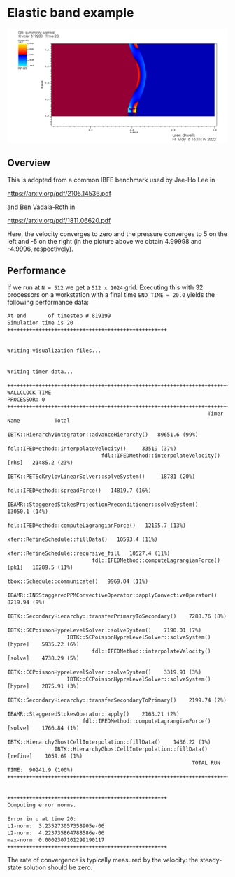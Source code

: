 # Elastic band example

![Pressure jump across the elastic band](visit0000.png)

## Overview

This is adopted from a common IBFE benchmark used by Jae-Ho Lee in

https://arxiv.org/pdf/2105.14536.pdf

and Ben Vadala-Roth in

https://arxiv.org/pdf/1811.06620.pdf

Here, the velocity converges to zero and the pressure converges to 5 on the left
and -5 on the right (in the picture above we obtain 4.99998 and -4.9996,
respectively).


## Performance

If we run at `N = 512` we get a `512 x 1024` grid. Executing this with 32
processors on a workstation with a final time `END_TIME = 20.0` yields the
following performance data:

    At end       of timestep # 819199
    Simulation time is 20
    +++++++++++++++++++++++++++++++++++++++++++++++++++


    Writing visualization files...


    Writing timer data...

    ++++++++++++++++++++++++++++++++++++++++++++++++++++++++++++++++++++++++++++++++
    WALLCLOCK TIME
    PROCESSOR: 0
    ++++++++++++++++++++++++++++++++++++++++++++++++++++++++++++++++++++++++++++++++
                                                                    Timer Name           Total
                                IBTK::HierarchyIntegrator::advanceHierarchy()   89651.6 (99%)
                                       fdl::IFEDMethod::interpolateVelocity()     33519 (37%)
                                  fdl::IFEDMethod::interpolateVelocity()[rhs]   21485.2 (23%)
                                 IBTK::PETScKrylovLinearSolver::solveSystem()     18781 (20%)
                                               fdl::IFEDMethod::spreadForce()   14819.7 (16%)
                IBAMR::StaggeredStokesProjectionPreconditioner::solveSystem()   13050.1 (14%)
                                    fdl::IFEDMethod::computeLagrangianForce()   12195.7 (13%)
                                             xfer::RefineSchedule::fillData()   10593.4 (11%)
                                         xfer::RefineSchedule::recursive_fill   10527.4 (11%)
                               fdl::IFEDMethod::computeLagrangianForce()[pk1]   10289.5 (11%)
                                                tbox::Schedule::communicate()   9969.04 (11%)
         IBAMR::INSStaggeredPPMConvectiveOperator::applyConvectiveOperator()    8219.94 (9%)
                      IBTK::SecondaryHierarchy::transferPrimaryToSecondary()    7288.76 (8%)
                              IBTK::SCPoissonHypreLevelSolver::solveSystem()    7190.01 (7%)
                       IBTK::SCPoissonHypreLevelSolver::solveSystem()[hypre]    5935.22 (6%)
                               fdl::IFEDMethod::interpolateVelocity()[solve]    4738.29 (5%)
                              IBTK::CCPoissonHypreLevelSolver::solveSystem()    3319.91 (3%)
                       IBTK::CCPoissonHypreLevelSolver::solveSystem()[hypre]    2875.91 (3%)
                      IBTK::SecondaryHierarchy::transferSecondaryToPrimary()    2199.74 (2%)
                                     IBAMR::StaggeredStokesOperator::apply()    2163.21 (2%)
                            fdl::IFEDMethod::computeLagrangianForce()[solve]    1766.84 (1%)
                           IBTK::HierarchyGhostCellInterpolation::fillData()    1436.22 (1%)
                   IBTK::HierarchyGhostCellInterpolation::fillData()[refine]    1059.69 (1%)
                                                               TOTAL RUN TIME:  90241.9 (100%)
    ++++++++++++++++++++++++++++++++++++++++++++++++++++++++++++++++++++++++++++++++


    +++++++++++++++++++++++++++++++++++++++++++++++++++
    Computing error norms.

    Error in u at time 20:
    L1-norm:  3.235273057358905e-06
    L2-norm:  4.223735864788586e-06
    max-norm: 0.0002307101299190117
    +++++++++++++++++++++++++++++++++++++++++++++++++++

The rate of convergence is typically measured by the velocity: the steady-state
solution should be zero.
